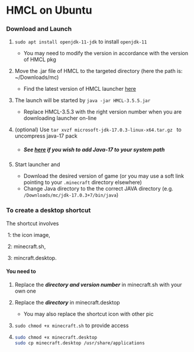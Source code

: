 # HMCL on Ubuntu



### Download and Launch

1. `sudo apt install openjdk-11-jdk` to install `openjdk-11`

   - You may need to modify the version in accordance with the version of HMCL pkg 

      

2. Move the .jar file of HMCL to the targeted directory (here the path is: ~/Downloads/mc) 

   - Find the latest version of HMCL launcher [here](http://www.mcbbs.net/thread-142335-1-1.html)

     

3. The launch will be started by `java -jar HMCL-3.5.5.jar`

   - Replace HMCL-3.5.3 with the right version number when you are downloading launcher on-line

   

4. (optional) Use `tar xvzf microsoft-jdk-17.0.3-linux-x64.tar.gz `  to uncompress java-17 pack 

   - ##### See [here](https://blog.csdn.net/weixin_50843918/article/details/122262306) if you wish to add Java-17 to your system path

     

5. Start launcher and 

   - Download the desired version of game (or you may use a soft link pointing to your `.minecraft` directory elsewhere) 
   - Change Java directory to the the correct JAVA directory (e.g. `/Downloads/mc/jdk-17.0.3+7/bin/java`)

   

   

### To create a desktop shortcut

The shortcut involves 

​	1: the icon image, 

​	2: minecraft.sh,

​	3: mincraft.desktop.



#### You need to 

1. Replace the ***directory and version number*** in minecraft.sh with your own one

2. Replace the ***directory*** in minecraft.desktop

   - You may also replace the shortcut icon with other pic

3. `sudo chmod +x minecraft.sh` to provide access

4. ```bash
   sudo chmod +x minecraft.desktop
   sudo cp minecraft.desktop /usr/share/applications
   ```

